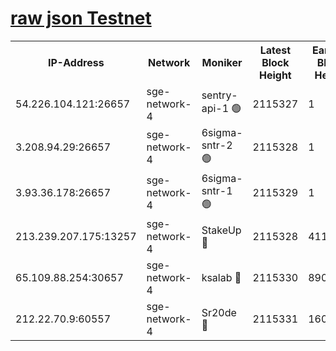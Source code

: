 
[raw json Testnet](https://rpc-check.sget.stavr.tech/sget/rpc-sget-result.json)
=


<table><tr><th>IP-Address</th><th>Network</th><th>Moniker</th><th>Latest Block Height</th><th>Earliest Block Height</th><th>Catching Up</th><th>Tx Index</th><th>Voting Power</th><th>Scan Time</th></tr><tr><td>54.226.104.121:26657</td><td>sge-network-4</td><td>sentry-api-1 🟢</td><td>2115327</td><td>1</td><td>False</td><td>on</td><td>0</td><td>2024-03-22T00:55:10.616575326UTC</td></tr><tr><td>3.208.94.29:26657</td><td>sge-network-4</td><td>6sigma-sntr-2 🟢</td><td>2115328</td><td>1</td><td>False</td><td>on</td><td>0</td><td>2024-03-22T00:55:19.594504106UTC</td></tr><tr><td>3.93.36.178:26657</td><td>sge-network-4</td><td>6sigma-sntr-1 🟢</td><td>2115329</td><td>1</td><td>False</td><td>on</td><td>0</td><td>2024-03-22T00:55:24.248396429UTC</td></tr><tr><td>213.239.207.175:13257</td><td>sge-network-4</td><td>StakeUp 🔴</td><td>2115328</td><td>411001</td><td>False</td><td>off</td><td>100</td><td>2024-03-22T00:55:19.002600171UTC</td></tr><tr><td>65.109.88.254:30657</td><td>sge-network-4</td><td>ksalab 🔴</td><td>2115330</td><td>890001</td><td>False</td><td>on</td><td>3497</td><td>2024-03-22T00:55:28.625565112UTC</td></tr><tr><td>212.22.70.9:60557</td><td>sge-network-4</td><td>Sr20de 🔴</td><td>2115331</td><td>1608978</td><td>False</td><td>on</td><td>133</td><td>2024-03-22T00:55:31.022037477UTC</td></tr></table>
